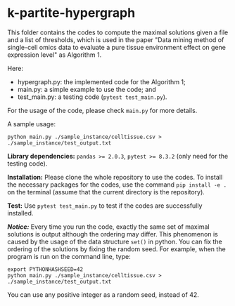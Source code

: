 # k-partite-hypergraph

This folder contains the codes to compute the maximal solutions given a file and a list of thresholds, which is used in the paper "Data mining method of single-cell omics data to evaluate a pure tissue environment effect on gene expression level" as Algorithm 1.

Here:
- hypergraph.py: the implemented code for the Algorithm 1; 
- main.py: a simple example to use the code; and
- test_main.py: a testing code (`pytest test_main.py`).

For the usage of the code, please check `main.py` for more details.

A sample usage:

```
python main.py ./sample_instance/celltissue.csv > ./sample_instance/test_output.txt
```

**Library dependencies:** `pandas >= 2.0.3`, `pytest >= 8.3.2` (only need for the testing code).

**Installation:**
Please clone the whole repository to use the codes. 
To install the necessary packages for the codes, use the command `pip install -e .` on the terminal (assume that the current directory is the repository).

**Test:**
Use `pytest test_main.py` to test if the codes are successfully installed.

***Notice:*** Every time you run the code, exactly the same set of maximal solutions is output although the ordering may differ.
This phenomenon is caused by the usage of the data structure `set()` in python.
You can fix the ordering of the solutions by fixing the random seed.
For example, when the program is run on the command line, type:

```
export PYTHONHASHSEED=42
python main.py ./sample_instance/celltissue.csv > ./sample_instance/test_output.txt
```

You can use any positive integer as a random seed, instead of 42.
